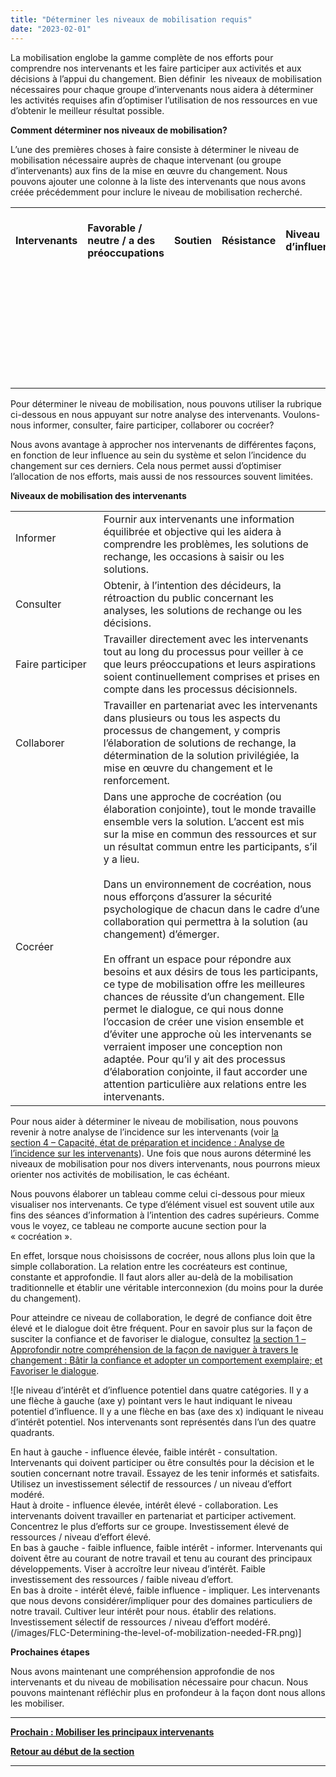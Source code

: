 ```yaml
---
title: "Déterminer les niveaux de mobilisation requis"
date: "2023-02-01"
---
```


La mobilisation englobe la gamme complète de nos efforts pour comprendre nos intervenants et les faire participer aux activités et aux décisions à l’appui du changement. Bien définir  les niveaux de mobilisation nécessaires pour chaque groupe d’intervenants nous aidera à déterminer les activités requises afin d’optimiser l’utilisation de nos ressources en vue d’obtenir le meilleur résultat possible.

**Comment déterminer nos niveaux de mobilisation?**

L’une des premières choses à faire consiste à déterminer le niveau de mobilisation nécessaire auprès de chaque intervenant (ou groupe d’intervenants) aux fins de la mise en œuvre du changement. Nous pouvons ajouter une colonne à la liste des intervenants que nous avons créée précédemment pour inclure le niveau de mobilisation recherché.

<table><tbody><tr><td><strong>Intervenants</strong></td><td><strong>Favorable / neutre / a des préoccupations</strong></td><td><strong>Soutien</strong></td><td><strong>Résistance</strong></td><td><strong>Niveau d’influence</strong></td><td><strong>Niveau d’intérêt</strong></td><td><strong>Mesures pour mobiliser les intervenants</strong></td><td><strong>Niveau de mobilisation recherché</strong></td></tr><tr><td><strong>&nbsp;</strong></td><td>&nbsp;</td><td>&nbsp;</td><td>&nbsp;</td><td>&nbsp;</td><td>&nbsp;</td><td>&nbsp;</td><td>&nbsp;</td></tr><tr><td><strong>&nbsp;</strong></td><td>&nbsp;</td><td>&nbsp;</td><td>&nbsp;</td><td>&nbsp;</td><td>&nbsp;</td><td>&nbsp;</td><td>&nbsp;</td></tr><tr><td><strong>&nbsp;</strong></td><td>&nbsp;</td><td>&nbsp;</td><td>&nbsp;</td><td>&nbsp;</td><td>&nbsp;</td><td>&nbsp;</td><td>&nbsp;</td></tr><tr><td><strong>&nbsp;</strong></td><td>&nbsp;</td><td>&nbsp;</td><td>&nbsp;</td><td>&nbsp;</td><td>&nbsp;</td><td>&nbsp;</td><td>&nbsp;</td></tr><tr><td><strong>&nbsp;</strong></td><td>&nbsp;</td><td>&nbsp;</td><td>&nbsp;</td><td>&nbsp;</td><td>&nbsp;</td><td>&nbsp;</td><td>&nbsp;</td></tr><tr><td><strong>&nbsp;</strong></td><td>&nbsp;</td><td>&nbsp;</td><td>&nbsp;</td><td>&nbsp;</td><td>&nbsp;</td><td>&nbsp;</td><td>&nbsp;</td></tr><tr><td><strong>&nbsp;</strong></td><td>&nbsp;</td><td>&nbsp;</td><td>&nbsp;</td><td>&nbsp;</td><td>&nbsp;</td><td>&nbsp;</td><td>&nbsp;</td></tr></tbody></table>

Pour déterminer le niveau de mobilisation, nous pouvons utiliser la rubrique ci-dessous en nous appuyant sur notre analyse des intervenants. Voulons-nous informer, consulter, faire participer, collaborer ou cocréer?

Nous avons avantage à approcher nos intervenants de différentes façons, en fonction de leur influence au sein du système et selon l’incidence du changement sur ces derniers. Cela nous permet aussi d’optimiser l’allocation de nos efforts, mais aussi de nos ressources souvent limitées.

**Niveaux de mobilisation des intervenants**

<table><tbody><tr><td>Informer&nbsp;&nbsp;&nbsp;&nbsp;&nbsp;&nbsp;&nbsp;&nbsp;&nbsp;&nbsp;&nbsp;&nbsp;&nbsp; &nbsp;&nbsp;&nbsp;&nbsp;&nbsp;&nbsp;&nbsp;&nbsp;&nbsp;&nbsp;&nbsp;&nbsp;&nbsp;&nbsp;&nbsp;</td><td>Fournir aux intervenants une information équilibrée et objective qui les aidera à comprendre les problèmes, les solutions de rechange, les occasions à saisir ou les solutions.</td></tr><tr><td>Consulter</td><td>Obtenir, à l’intention des décideurs, la rétroaction du public concernant les analyses, les solutions de rechange ou les décisions.</td></tr><tr><td>Faire participer</td><td>Travailler directement avec les intervenants tout au long du processus pour veiller à ce que leurs préoccupations et leurs aspirations soient continuellement comprises et prises en compte dans les processus décisionnels.</td></tr><tr><td>Collaborer</td><td>Travailler en partenariat avec les intervenants dans plusieurs ou tous les aspects du processus de changement, y compris l’élaboration de solutions de rechange, la détermination de la solution privilégiée, la mise en œuvre du changement et le renforcement.</td></tr><tr><td>Cocréer</td><td>Dans une approche de cocréation (ou élaboration conjointe), tout le monde travaille ensemble vers la solution. L’accent est mis sur la mise en commun des ressources et sur un résultat commun entre les participants, s’il y a lieu.<br><br>Dans un environnement de cocréation, nous nous efforçons d’assurer la sécurité psychologique de chacun dans le cadre d’une collaboration qui permettra à la solution (au changement) d’émerger.<br><br>En offrant un espace pour répondre aux besoins et aux désirs de tous les participants, ce type de mobilisation offre les meilleures chances de réussite d’un changement. Elle permet le dialogue, ce qui nous donne l’occasion de créer une vision ensemble et d’éviter une approche où les intervenants se verraient imposer une conception non adaptée. Pour qu’il y ait des processus d’élaboration conjointe, il faut accorder une attention particulière aux relations entre les intervenants.</td></tr></tbody></table>

Pour nous aider à déterminer le niveau de mobilisation, nous pouvons revenir à notre analyse de l’incidence sur les intervenants (voir [la section 4 – Capacité, état de préparation et incidence : Analyse de l’incidence sur les intervenants](/framework-for-leading-change/evaluation-de-lincidence-sur-les-intervenants/)). Une fois que nous aurons déterminé les niveaux de mobilisation pour nos divers intervenants, nous pourrons mieux orienter nos activités de mobilisation, le cas échéant.

Nous pouvons élaborer un tableau comme celui ci-dessous pour mieux visualiser nos intervenants. Ce type d’élément visuel est souvent utile aux fins des séances d’information à l’intention des cadres supérieurs. Comme vous le voyez, ce tableau ne comporte aucune section pour la « cocréation ».

En effet, lorsque nous choisissons de cocréer, nous allons plus loin que la simple collaboration. La relation entre les cocréateurs est continue, constante et approfondie. Il faut alors aller au-delà de la mobilisation traditionnelle et établir une véritable interconnexion (du moins pour la durée du changement).

Pour atteindre ce niveau de collaboration, le degré de confiance doit être élevé et le dialogue doit être fréquent. Pour en savoir plus sur la façon de susciter la confiance et de favoriser le dialogue, consultez [la section 1 – Approfondir notre compréhension de la façon de naviguer à travers le changement : Bâtir la confiance et adopter un comportement exemplaire; et Favoriser le dialogue](/framework-for-leading-change/batir-la-confiance-et-adopter-un-comportement-exemplaire/).

![le niveau d’intérêt et d’influence potentiel dans quatre catégories. Il y a une flèche à gauche (axe y) pointant vers le haut indiquant le niveau potentiel d’influence. Il y a une flèche en bas (axe des x) indiquant le niveau d’intérêt potentiel. Nos intervenants sont représentés dans l’un des quatre quadrants.
<div></div>
En haut à gauche - influence élevée, faible intérêt - consultation. Intervenants qui doivent participer ou être consultés pour la décision et le soutien concernant notre travail. Essayez de les tenir informés et satisfaits. Utilisez un investissement sélectif de ressources / un niveau d’effort modéré.
<div></div>
Haut à droite - influence élevée, intérêt élevé - collaboration. Les intervenants doivent travailler en partenariat et participer activement. Concentrez le plus d’efforts sur ce groupe. Investissement élevé de ressources / niveau d’effort élevé.
<div></div>
En bas à gauche - faible influence, faible intérêt - informer. Intervenants qui doivent être au courant de notre travail et tenu au courant des principaux développements. Viser à accroître leur niveau d’intérêt. Faible investissement des ressources / faible niveau d’effort.
<div></div>
En bas à droite - intérêt élevé, faible influence - impliquer. Les intervenants que nous devons considérer/impliquer pour des domaines particuliers de notre travail. Cultiver leur intérêt pour nous. établir des relations. Investissement sélectif de ressources / niveau d’effort modéré. (/images/FLC-Determining-the-level-of-mobilization-needed-FR.png)]



**Prochaines étapes**

Nous avons maintenant une compréhension approfondie de nos intervenants et du niveau de mobilisation nécessaire pour chacun. Nous pouvons maintenant réfléchir plus en profondeur à la façon dont nous allons les mobiliser.

* * *

[****Prochain : Mobiliser les principaux intervenants****](/framework-for-leading-change/mobiliser-les-principaux-intervenants/)

[**Retour au début de la section**](/framework-for-leading-change/rallier-les-gens-au-changement/)

* * *
